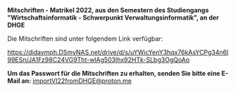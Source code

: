 **Mitschriften - Matrikel 2022, aus den Semestern des Studiengangs "Wirtschaftsinformatik - Schwerpunkt Verwaltungsinformatik", an der DHGE**

Die Mitschriften sind unter folgendem Link verfügbar:

https://didavmph.DSmyNAS.net/drive/d/s/uYWicYenY3hqx76kAsYCPg34n6l99ESn/JA1Fz98C24VG9Tht-wlAg503lhx92HTk-SLbg3OgQoAo

**Um das Passwort für die Mitschriften zu erhalten, senden Sie bitte eine E-Mail an:** importVI22fromDHGE@proton.me
